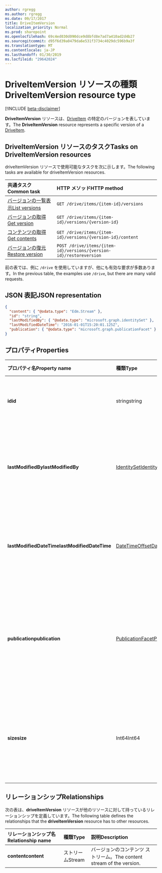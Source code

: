 ```yaml
---
author: rgregg
ms.author: rgregg
ms.date: 09/17/2017
title: DriveItemVersion
localization_priority: Normal
ms.prod: sharepoint
ms.openlocfilehash: 69c4ed030d090dce9d8bfd8e7ad7a410ad2d4b27
ms.sourcegitcommit: d95f6d39a0479da6e531f3734c4029dc596b9a3f
ms.translationtype: MT
ms.contentlocale: ja-JP
ms.lasthandoff: 01/30/2019
ms.locfileid: "29642024"
---
```

# <a name="driveitemversion-resource-type"></a><span data-ttu-id="72128-102">DriveItemVersion リソースの種類</span><span class="sxs-lookup"><span data-stu-id="72128-102">DriveItemVersion resource type</span></span>

[!INCLUDE [beta-disclaimer](../../includes/beta-disclaimer.md)]

<span data-ttu-id="72128-103">**DriveItemVersion** リソースは、[DriveItem](driveitem.md) の特定のバージョンを表しています。</span><span class="sxs-lookup"><span data-stu-id="72128-103">The **DriveItemVersion** resource represents a specific version of a [DriveItem](driveitem.md).</span></span>


## <a name="tasks-on-driveitemversion-resources"></a><span data-ttu-id="72128-104">DriveItemVersion リソースのタスク</span><span class="sxs-lookup"><span data-stu-id="72128-104">Tasks on DriveItemVersion resources</span></span>

<span data-ttu-id="72128-105">driveItemVersion リソースで使用可能なタスクを次に示します。</span><span class="sxs-lookup"><span data-stu-id="72128-105">The following tasks are available for driveItemVersion resources.</span></span>

|            <span data-ttu-id="72128-106">共通タスク</span><span class="sxs-lookup"><span data-stu-id="72128-106">Common task</span></span>             |         <span data-ttu-id="72128-107">HTTP メソッド</span><span class="sxs-lookup"><span data-stu-id="72128-107">HTTP method</span></span>         |
| :--------------------------------- | :-------------------------- |
| <span data-ttu-id="72128-108">[バージョンの一覧表示][version-list]</span><span class="sxs-lookup"><span data-stu-id="72128-108">[List versions][version-list]</span></span>      | `GET /drive/items/{item-id}/versions`  |
| <span data-ttu-id="72128-109">[バージョンの取得][version-get]</span><span class="sxs-lookup"><span data-stu-id="72128-109">[Get version][version-get]</span></span>         | `GET /drive/items/{item-id}/versions/{version-id}`     |
| <span data-ttu-id="72128-110">[コンテンツの取得][content-get]</span><span class="sxs-lookup"><span data-stu-id="72128-110">[Get contents][content-get]</span></span>        | `GET /drive/items/{item-id}/versions/{version-id}/content` |
| <span data-ttu-id="72128-111">[バージョンの復元][version-restore]</span><span class="sxs-lookup"><span data-stu-id="72128-111">[Restore version][version-restore]</span></span> | `POST /drive/items/{item-id}/versions/{version-id}/restoreversion` |

[version-list]: ../api/driveitem-list-versions.md
[version-get]: ../api/driveitemversion-get.md
[content-get]: ../api/driveitemversion-get-contents.md
[version-restore]: ../api/driveitemversion-restore.md

<span data-ttu-id="72128-112">前の表では、例に `/drive` を使用していますが、他にも有効な要求が多数あります。</span><span class="sxs-lookup"><span data-stu-id="72128-112">In the previous table, the examples use `/drive`, but there are many valid requests.</span></span>

## <a name="json-representation"></a><span data-ttu-id="72128-113">JSON 表記</span><span class="sxs-lookup"><span data-stu-id="72128-113">JSON representation</span></span>

<!-- { "blockType": "resource", "@odata.type": "microsoft.graph.driveItemVersion", "@type.aka": "oneDrive.driveItemVersion" } -->

```json
{
  "content": { "@odata.type": "Edm.Stream" },
  "id": "string",
  "lastModifiedBy": { "@odata.type": "microsoft.graph.identitySet" },
  "lastModifiedDateTime": "2016-01-01T15:20:01.125Z",
  "publication": { "@odata.type": "microsoft.graph.publicationFacet" }
}
```

## <a name="properties"></a><span data-ttu-id="72128-114">プロパティ</span><span class="sxs-lookup"><span data-stu-id="72128-114">Properties</span></span>

|      <span data-ttu-id="72128-115">プロパティ名</span><span class="sxs-lookup"><span data-stu-id="72128-115">Property name</span></span>       |                         <span data-ttu-id="72128-116">種類</span><span class="sxs-lookup"><span data-stu-id="72128-116">Type</span></span>                         |                               <span data-ttu-id="72128-117">説明</span><span class="sxs-lookup"><span data-stu-id="72128-117">Description</span></span>                               |
| :----------------------- | :--------------------------------------------------- | :---------------------------------------------------------------------- |
| <span data-ttu-id="72128-118">**id**</span><span class="sxs-lookup"><span data-stu-id="72128-118">**id**</span></span>                   | <span data-ttu-id="72128-119">string</span><span class="sxs-lookup"><span data-stu-id="72128-119">string</span></span>                                               | <span data-ttu-id="72128-120">バージョンの ID。</span><span class="sxs-lookup"><span data-stu-id="72128-120">The ID of the version.</span></span> <span data-ttu-id="72128-121">読み取り専用です。</span><span class="sxs-lookup"><span data-stu-id="72128-121">Read-only.</span></span>                                       |
| <span data-ttu-id="72128-122">**lastModifiedBy**</span><span class="sxs-lookup"><span data-stu-id="72128-122">**lastModifiedBy**</span></span>       | [<span data-ttu-id="72128-123">IdentitySet</span><span class="sxs-lookup"><span data-stu-id="72128-123">IdentitySet</span></span>](../resources/identityset.md)           | <span data-ttu-id="72128-124">最後にバージョンを変更したユーザーの ID。</span><span class="sxs-lookup"><span data-stu-id="72128-124">Identity of the user which last modified the version.</span></span> <span data-ttu-id="72128-125">読み取り専用です。</span><span class="sxs-lookup"><span data-stu-id="72128-125">Read-only.</span></span>        |
| <span data-ttu-id="72128-126">**lastModifiedDateTime**</span><span class="sxs-lookup"><span data-stu-id="72128-126">**lastModifiedDateTime**</span></span> | [<span data-ttu-id="72128-127">DateTimeOffset</span><span class="sxs-lookup"><span data-stu-id="72128-127">DateTimeOffset</span></span>](../resources/timestamp.md)          | <span data-ttu-id="72128-128">バージョンが最後に変更された日時。</span><span class="sxs-lookup"><span data-stu-id="72128-128">Date and time the version was last modified.</span></span> <span data-ttu-id="72128-129">読み取り専用です。</span><span class="sxs-lookup"><span data-stu-id="72128-129">Read-only.</span></span>                 |
| <span data-ttu-id="72128-130">**publication**</span><span class="sxs-lookup"><span data-stu-id="72128-130">**publication**</span></span>          | [<span data-ttu-id="72128-131">PublicationFacet</span><span class="sxs-lookup"><span data-stu-id="72128-131">PublicationFacet</span></span>](../resources/publicationfacet.md) | <span data-ttu-id="72128-132">特定のバージョンのパブリケーション ステータスを示します。</span><span class="sxs-lookup"><span data-stu-id="72128-132">Indicates the publication status of this particular version.</span></span> <span data-ttu-id="72128-133">読み取り専用です。</span><span class="sxs-lookup"><span data-stu-id="72128-133">Read-only.</span></span> |
| <span data-ttu-id="72128-134">**size**</span><span class="sxs-lookup"><span data-stu-id="72128-134">**size**</span></span>                 | <span data-ttu-id="72128-135">Int64</span><span class="sxs-lookup"><span data-stu-id="72128-135">Int64</span></span>                                                | <span data-ttu-id="72128-136">アイテムのこのバージョンのコンテンツ ストリームのサイズを示します。</span><span class="sxs-lookup"><span data-stu-id="72128-136">Indicates the size of the content stream for this version of the item.</span></span>  |

## <a name="relationships"></a><span data-ttu-id="72128-137">リレーションシップ</span><span class="sxs-lookup"><span data-stu-id="72128-137">Relationships</span></span>

<span data-ttu-id="72128-138">次の表は、**driveItemVersion** リソースが他のリソースに対して持っているリレーションシップを定義しています。</span><span class="sxs-lookup"><span data-stu-id="72128-138">The following table defines the relationships that the **driveItemVersion** resource has to other resources.</span></span>

| <span data-ttu-id="72128-139">リレーションシップ名</span><span class="sxs-lookup"><span data-stu-id="72128-139">Relationship name</span></span> |  <span data-ttu-id="72128-140">種類</span><span class="sxs-lookup"><span data-stu-id="72128-140">Type</span></span>  |            <span data-ttu-id="72128-141">説明</span><span class="sxs-lookup"><span data-stu-id="72128-141">Description</span></span>             |
| :---------------- | :----- | :--------------------------------- |
| <span data-ttu-id="72128-142">**content**</span><span class="sxs-lookup"><span data-stu-id="72128-142">**content**</span></span>       | <span data-ttu-id="72128-143">ストリーム</span><span class="sxs-lookup"><span data-stu-id="72128-143">Stream</span></span> | <span data-ttu-id="72128-144">バージョンのコンテンツ ストリーム。</span><span class="sxs-lookup"><span data-stu-id="72128-144">The content stream of the version.</span></span> |

<!--
{
  "type": "#page.annotation",
  "description": "The version facet provides information about the properties of a file version.",
  "keywords": "version,versions,version-history,history",
  "section": "documentation",
  "tocPath": "Facets/Version",
  "suppressions": [
    "Error: /api-reference/beta/resources/driveItemVersion.md:\r\n      Exception processing links.\r\n    System.ArgumentException: Link Definition was null. Link text: !INCLUDE [beta-disclaimer](../../includes/beta-disclaimer.md)\r\n      at ApiDoctor.Validation.DocFile.get_LinkDestinations()\r\n      at ApiDoctor.Validation.DocSet.ValidateLinks(Boolean includeWarnings, String[] relativePathForFiles, IssueLogger issues, Boolean requireFilenameCaseMatch, Boolean printOrphanedFiles)"
  ]
}
-->
